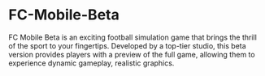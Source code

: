 # FC-Mobile-Beta
FC Mobile Beta is an exciting football simulation game that brings the thrill of the sport to your fingertips. Developed by a top-tier studio, this beta version provides players with a preview of the full game, allowing them to experience dynamic gameplay, realistic graphics.

